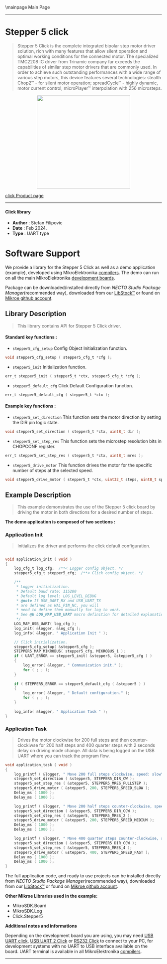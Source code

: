 \mainpage Main Page

---
# Stepper 5 click

> Stepper 5 Click is the complete integrated bipolar step motor driver solution, rich with many features that allow silent operation and optimal working conditions for the connected motor. The specialized TMC2208 IC driver from Trinamic company far exceeds the capabilities of similar step motor drivers that are commonly used. In order to achieve such outstanding performances with a wide range of various step motors, this device features several technologies: stealth Chop2™ - for silent motor operation; spreadCycle™ - highly dynamic, motor current control; microPlayer™ interpolation with 256 microsteps.

<p align="center">
  <img src="https://download.mikroe.com/images/click_for_ide/stepper5_click.png" height=300px>
</p>

[click Product page](https://www.mikroe.com/stepper-5-click)

---


#### Click library

- **Author**        : Stefan Filipovic
- **Date**          : Feb 2024.
- **Type**          : UART type


# Software Support

We provide a library for the Stepper 5 Click
as well as a demo application (example), developed using MikroElektronika
[compilers](https://www.mikroe.com/necto-studio).
The demo can run on all the main MikroElektronika [development boards](https://www.mikroe.com/development-boards).

Package can be downloaded/installed directly from *NECTO Studio Package Manager*(recommended way), downloaded from our [LibStock&trade;](https://libstock.mikroe.com) or found on [Mikroe github account](https://github.com/MikroElektronika/mikrosdk_click_v2/tree/master/clicks).

## Library Description

> This library contains API for Stepper 5 Click driver.

#### Standard key functions :

- `stepper5_cfg_setup` Config Object Initialization function.
```c
void stepper5_cfg_setup ( stepper5_cfg_t *cfg );
```

- `stepper5_init` Initialization function.
```c
err_t stepper5_init ( stepper5_t *ctx, stepper5_cfg_t *cfg );
```

- `stepper5_default_cfg` Click Default Configuration function.
```c
err_t stepper5_default_cfg ( stepper5_t *ctx );
```

#### Example key functions :

- `stepper5_set_direction` This function sets the motor direction by setting the DIR pin logic state.
```c
void stepper5_set_direction ( stepper5_t *ctx, uint8_t dir );
```

- `stepper5_set_step_res` This function sets the microstep resolution bits in CHOPCONF register.
```c
err_t stepper5_set_step_res ( stepper5_t *ctx, uint8_t mres );
```

- `stepper5_drive_motor` This function drives the motor for the specific number of steps at the selected speed.
```c
void stepper5_drive_motor ( stepper5_t *ctx, uint32_t steps, uint8_t speed );
```

## Example Description

> This example demonstrates the use of the Stepper 5 click board by driving the motor in both directions for a desired number of steps.

**The demo application is composed of two sections :**

### Application Init

> Initializes the driver and performs the click default configuration.

```c

void application_init ( void )
{
    log_cfg_t log_cfg;  /**< Logger config object. */
    stepper5_cfg_t stepper5_cfg;  /**< Click config object. */

    /** 
     * Logger initialization.
     * Default baud rate: 115200
     * Default log level: LOG_LEVEL_DEBUG
     * @note If USB_UART_RX and USB_UART_TX 
     * are defined as HAL_PIN_NC, you will 
     * need to define them manually for log to work. 
     * See @b LOG_MAP_USB_UART macro definition for detailed explanation.
     */
    LOG_MAP_USB_UART( log_cfg );
    log_init( &logger, &log_cfg );
    log_info( &logger, " Application Init " );

    // Click initialization.
    stepper5_cfg_setup( &stepper5_cfg );
    STEPPER5_MAP_MIKROBUS( stepper5_cfg, MIKROBUS_1 );
    if ( UART_ERROR == stepper5_init( &stepper5, &stepper5_cfg ) ) 
    {
        log_error( &logger, " Communication init." );
        for ( ; ; );
    }
    
    if ( STEPPER5_ERROR == stepper5_default_cfg ( &stepper5 ) )
    {
        log_error( &logger, " Default configuration." );
        for ( ; ; );
    }
    
    log_info( &logger, " Application Task " );
}

```

### Application Task

> Drives the motor clockwise for 200 full steps and then counter-clockiwse for 200 half
steps and 400 quarter steps with 2 seconds delay on driving mode change. All data is
being logged on the USB UART where you can track the program flow.

```c
void application_task ( void )
{
    log_printf ( &logger, " Move 200 full steps clockwise, speed: slow\r\n\n" );
    stepper5_set_direction ( &stepper5, STEPPER5_DIR_CW );
    stepper5_set_step_res ( &stepper5, STEPPER5_MRES_FULLSTEP );
    stepper5_drive_motor ( &stepper5, 200, STEPPER5_SPEED_SLOW );
    Delay_ms ( 1000 );
    Delay_ms ( 1000 );

    log_printf ( &logger, " Move 200 half steps counter-clockwise, speed: medium\r\n\n" );
    stepper5_set_direction ( &stepper5, STEPPER5_DIR_CCW );
    stepper5_set_step_res ( &stepper5, STEPPER5_MRES_2 );
    stepper5_drive_motor ( &stepper5, 200, STEPPER5_SPEED_MEDIUM );
    Delay_ms ( 1000 );
    Delay_ms ( 1000 );

    log_printf ( &logger, " Move 400 quarter steps counter-clockwise, speed: fast\r\n\n" );
    stepper5_set_direction ( &stepper5, STEPPER5_DIR_CCW );
    stepper5_set_step_res ( &stepper5, STEPPER5_MRES_4 );
    stepper5_drive_motor ( &stepper5, 400, STEPPER5_SPEED_FAST );
    Delay_ms ( 1000 );
    Delay_ms ( 1000 );
}
```

The full application code, and ready to use projects can be installed directly from *NECTO Studio Package Manager*(recommended way), downloaded from our [LibStock&trade;](https://libstock.mikroe.com) or found on [Mikroe github account](https://github.com/MikroElektronika/mikrosdk_click_v2/tree/master/clicks).

**Other Mikroe Libraries used in the example:**

- MikroSDK.Board
- MikroSDK.Log
- Click.Stepper5

**Additional notes and informations**

Depending on the development board you are using, you may need
[USB UART click](https://www.mikroe.com/usb-uart-click),
[USB UART 2 Click](https://www.mikroe.com/usb-uart-2-click) or
[RS232 Click](https://www.mikroe.com/rs232-click) to connect to your PC, for
development systems with no UART to USB interface available on the board. UART
terminal is available in all MikroElektronika
[compilers](https://shop.mikroe.com/compilers).

---
